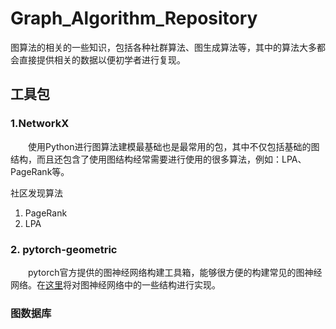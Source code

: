 # Graph_Algorithm_Repository
图算法的相关的一些知识，包括各种社群算法、图生成算法等，其中的算法大多都会直接提供相关的数据以便初学者进行复现。

##  





## 工具包

### 1.NetworkX

  &emsp;&emsp;使用Python进行图算法建模最基础也是最常用的包，其中不仅包括基础的图结构，而且还包含了使用图结构经常需要进行使用的很多算法，例如：LPA、PageRank等。


社区发现算法
1. PageRank
2. LPA





### 2. pytorch-geometric

&emsp;&emsp;pytorch官方提供的图神经网络构建工具箱，能够很方便的构建常见的图神经网络。在[这里](../GNN/)将对图神经网络中的一些结构进行实现。











### 图数据库